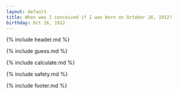 ```yaml
---
layout: default
title: When was I conceived if I was born on October 26, 1912?
birthday: Oct 26, 1912
---
```


{% include header.md %}

{% include guess.md %}

{% include calculate.md %}

{% include safety.md %}

{% include footer.md %}



